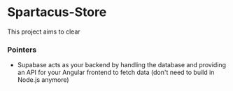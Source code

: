 # Spartacus-Store

This project aims to clear



























### Pointers
- Supabase acts as your backend by handling the database and providing an API for your Angular frontend to fetch data (don't need to build in Node.js anymore)
